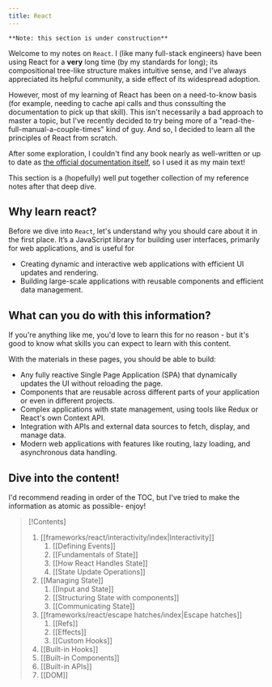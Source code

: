 ```yaml
---
title: React
---
```

`**Note: this section is under construction**`

Welcome to my notes on `React`. I (like many full-stack engineers) have been using React for a **very** long time (by my standards for long); its compositional tree-like structure makes intuitive sense, and I've always appreciated its helpful community, a side effect of its widespread adoption. 

However, most of my learning of React has been on a need-to-know basis (for example, needing to cache api calls and thus conssulting the documentation to pick up that skill). This isn't necessarily a bad approach to master a topic, but I've recently decided to try being more of a "read-the-full-manual-a-couple-times" kind of guy. And so, I decided to learn all the principles of React from scratch.

After some exploration, I couldn't find any book nearly as well-written or up to date as [the official documentation itself](https://react.dev/learn), so I used it as my main text! 

This section is a (hopefully) well put together collection of my reference notes after that deep dive.

## Why learn react?

Before we dive into `React`, let's understand why you should care about it in the first place. It’s a JavaScript library for building user interfaces, primarily for web applications, and is useful for
- Creating dynamic and interactive web applications with efficient UI updates and rendering.
- Building large-scale applications with reusable components and efficient data management.

## What can you do with this information?

If you're anything like me, you'd love to learn this for no reason - but it's good to know what skills you can expect to learn with this content.

With the materials in these pages, you should be able to build:
- Any fully reactive Single Page Application (SPA) that dynamically updates the UI without reloading the page.
- Components that are reusable across different parts of your application or even in different projects.
- Complex applications with state management, using tools like Redux or React's own Context API.
- Integration with APIs and external data sources to fetch, display, and manage data.
- Modern web applications with features like routing, lazy loading, and asynchronous data handling.

## Dive into the content!

I'd recommend reading in order of the TOC, but I've tried to make the information as atomic as possible- enjoy!



> [!Contents]
> 1. [[frameworks/react/interactivity/index|Interactivity]] 
> 	 1. [[Defining Events]]
> 	 2. [[Fundamentals of State]]
> 	 3. [[How React Handles State]]
> 	 4. [[State Update Operations]]
> 2. [[Managing State]] 
>    	1. [[Input and State]]
> 	  2. [[Structuring State with components]]
> 	  3. [[Communicating State]]
> 3. [[frameworks/react/escape hatches/index|Escape hatches]]
> 	 1. [[Refs]]
> 	 2. [[Effects]]
> 	 3. [[Custom Hooks]]
> 4. [[Built-in Hooks]]
> 5. [[Built-in Components]]
> 6. [[Built-in APIs]]
> 7. [[DOM]]

